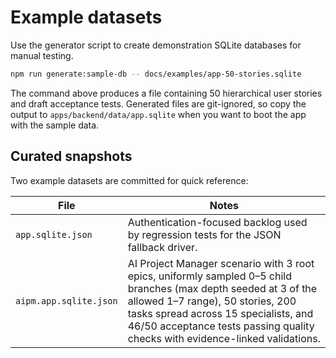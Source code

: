 # Example datasets

Use the generator script to create demonstration SQLite databases for manual testing.

```bash
npm run generate:sample-db -- docs/examples/app-50-stories.sqlite
```

The command above produces a file containing 50 hierarchical user stories and draft acceptance tests. Generated files are git-ignored, so copy the output to `apps/backend/data/app.sqlite` when you want to boot the app with the sample data.

## Curated snapshots

Two example datasets are committed for quick reference:

| File | Notes |
| ---- | ----- |
| `app.sqlite.json` | Authentication-focused backlog used by regression tests for the JSON fallback driver. |
| `aipm.app.sqlite.json` | AI Project Manager scenario with 3 root epics, uniformly sampled 0–5 child branches (max depth seeded at 3 of the allowed 1–7 range), 50 stories, 200 tasks spread across 15 specialists, and 46/50 acceptance tests passing quality checks with evidence-linked validations. |

